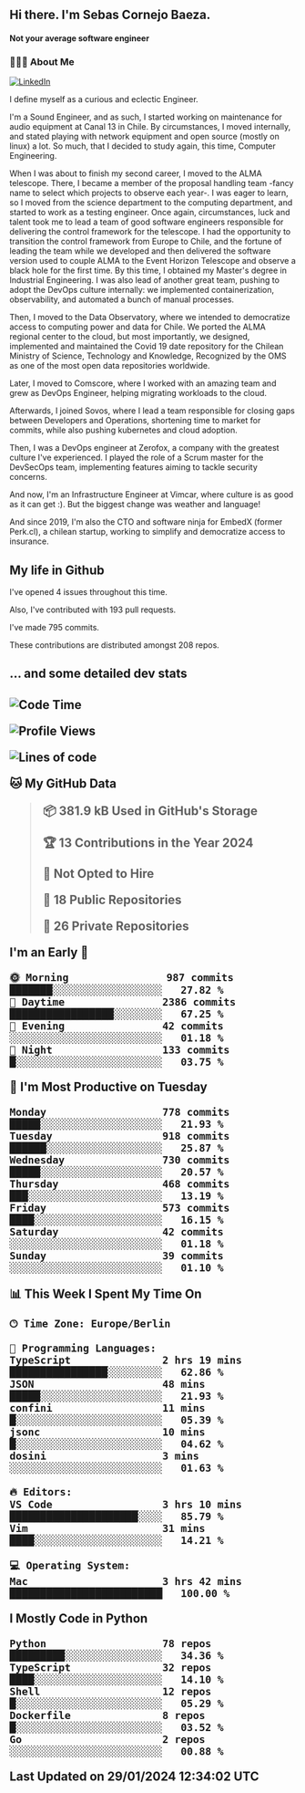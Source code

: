 <h2> Hi there.  I'm Sebas Cornejo Baeza.</h2>
<h4> Not your average software engineer</h4>
<h3> 👨🏻‍💻 About Me </h3>
<a href="http://linkedin.com/in/sebastian-cornejo-baeza/"><img alt="LinkedIn" src="https://img.shields.io/badge/Sebas%20Cornejo%20-informational?style=appveyor&logo=linkedin"></a>


I define myself as a curious and eclectic Engineer.

I'm a Sound Engineer, and as such, I started working on maintenance for audio equipment at Canal 13 in Chile.
By circumstances, I moved internally, and stated playing with network equipment and open source (mostly on linux) 
a lot. So much, that I decided to study again, this time, Computer Engineering.

When I was about to finish my second career, I moved to the ALMA telescope. There, I became a member of the proposal handling team
-fancy name to select which projects to observe each year-. 
I was eager to learn, so I moved from the science department to the computing department, and started to work as 
a testing engineer. Once again, circumstances, luck and talent took me to lead a team of good software engineers 
responsible for delivering the control framework for the telescope. I had the opportunity to transition the control framework from
Europe to Chile, and the fortune of leading the team while we developed and then delivered the software
version used to couple ALMA to the Event Horizon Telescope and observe a black hole for the first time.
By this time, I obtained my Master's degree in Industrial Engineering.
I was also lead of another great team, pushing to adopt the DevOps culture internally: we implemented containerization, observability, and automated a bunch of manual processes.

Then, I moved to the Data Observatory, where we intended to democratize access to computing power
and data for Chile. We ported the ALMA regional center to the cloud, but most importantly, we designed, implemented
and maintained the Covid 19 date repository for the Chilean Ministry of Science, Technology and Knowledge, Recognized by the OMS as one of the most open
data repositories worldwide.

Later, I moved to Comscore, where I worked with an amazing team and grew as DevOps Engineer, helping migrating workloads to the cloud.

Afterwards, I joined Sovos, where I lead a team responsible for closing gaps between Developers and Operations, shortening time to market for commits, while
also pushing kubernetes and cloud adoption.

Then, I was a DevOps engineer at Zerofox, a company with the greatest culture I've experienced. I played the role of a Scrum master for the DevSecOps team,
implementing features aiming to tackle security concerns.

And now, I'm an Infrastructure Engineer at Vimcar, where culture is as good as it can get :). But the biggest change was weather and language!
 
And since 2019, I'm also the CTO and software ninja for EmbedX (former Perk.cl), a chilean startup, working to simplify and democratize access to insurance.

<h2> My life in Github </h2>

I've opened 4 issues throughout this time.

Also, I've contributed with 193 pull requests.

I've made 795 commits.

These contributions are distributed amongst 208 repos.

<h2>... and some detailed dev stats<h2>

<!--START_SECTION:waka-->
![Code Time](http://img.shields.io/badge/Code%20Time-645%20hrs%2015%20mins-blue)

![Profile Views](http://img.shields.io/badge/Profile%20Views-73-blue)

![Lines of code](https://img.shields.io/badge/From%20Hello%20World%20I%27ve%20Written-1.3%20million%20lines%20of%20code-blue)

**🐱 My GitHub Data** 

> 📦 381.9 kB Used in GitHub's Storage 
 > 
> 🏆 13 Contributions in the Year 2024
 > 
> 🚫 Not Opted to Hire
 > 
> 📜 18 Public Repositories 
 > 
> 🔑 26 Private Repositories 
 > 
**I'm an Early 🐤** 

```text
🌞 Morning                987 commits         ███████░░░░░░░░░░░░░░░░░░   27.82 % 
🌆 Daytime                2386 commits        █████████████████░░░░░░░░   67.25 % 
🌃 Evening                42 commits          ░░░░░░░░░░░░░░░░░░░░░░░░░   01.18 % 
🌙 Night                  133 commits         █░░░░░░░░░░░░░░░░░░░░░░░░   03.75 % 
```
📅 **I'm Most Productive on Tuesday** 

```text
Monday                   778 commits         █████░░░░░░░░░░░░░░░░░░░░   21.93 % 
Tuesday                  918 commits         ██████░░░░░░░░░░░░░░░░░░░   25.87 % 
Wednesday                730 commits         █████░░░░░░░░░░░░░░░░░░░░   20.57 % 
Thursday                 468 commits         ███░░░░░░░░░░░░░░░░░░░░░░   13.19 % 
Friday                   573 commits         ████░░░░░░░░░░░░░░░░░░░░░   16.15 % 
Saturday                 42 commits          ░░░░░░░░░░░░░░░░░░░░░░░░░   01.18 % 
Sunday                   39 commits          ░░░░░░░░░░░░░░░░░░░░░░░░░   01.10 % 
```


📊 **This Week I Spent My Time On** 

```text
🕑︎ Time Zone: Europe/Berlin

💬 Programming Languages: 
TypeScript               2 hrs 19 mins       ████████████████░░░░░░░░░   62.86 % 
JSON                     48 mins             █████░░░░░░░░░░░░░░░░░░░░   21.93 % 
confini                  11 mins             █░░░░░░░░░░░░░░░░░░░░░░░░   05.39 % 
jsonc                    10 mins             █░░░░░░░░░░░░░░░░░░░░░░░░   04.62 % 
dosini                   3 mins              ░░░░░░░░░░░░░░░░░░░░░░░░░   01.63 % 

🔥 Editors: 
VS Code                  3 hrs 10 mins       █████████████████████░░░░   85.79 % 
Vim                      31 mins             ████░░░░░░░░░░░░░░░░░░░░░   14.21 % 

💻 Operating System: 
Mac                      3 hrs 42 mins       █████████████████████████   100.00 % 
```

**I Mostly Code in Python** 

```text
Python                   78 repos            █████████░░░░░░░░░░░░░░░░   34.36 % 
TypeScript               32 repos            ████░░░░░░░░░░░░░░░░░░░░░   14.10 % 
Shell                    12 repos            █░░░░░░░░░░░░░░░░░░░░░░░░   05.29 % 
Dockerfile               8 repos             █░░░░░░░░░░░░░░░░░░░░░░░░   03.52 % 
Go                       2 repos             ░░░░░░░░░░░░░░░░░░░░░░░░░   00.88 % 
```




 Last Updated on 29/01/2024 12:34:02 UTC
<!--END_SECTION:waka-->

